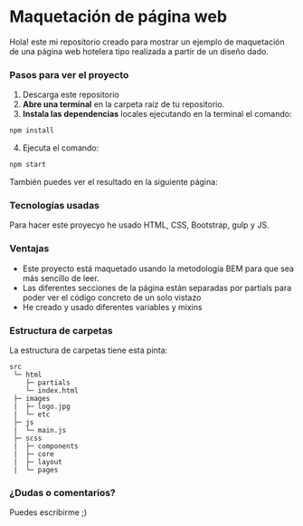 

# Maquetación de página web

Hola! este mi repositorio creado para mostrar un ejemplo de maquetación de una página web hotelera tipo realizada a partir de un diseño dado.

### Pasos para ver el proyecto
1. Descarga este repositorio
2. **Abre una terminal** en la carpeta raíz de tu repositorio.
3. **Instala las dependencias** locales ejecutando en la terminal el comando:

```bash
npm install
```

4. Ejecuta el comando:

```bash
npm start
```

También puedes ver el resultado en la siguiente página: 


### Tecnologías usadas

Para hacer este proyecyo he usado HTML, CSS, Bootstrap, gulp y JS.

### Ventajas

- Este proyecto está maquetado usando la metodología BEM para que sea más sencillo de leer.
- Las diferentes secciones de la página están separadas por partials para poder ver el código concreto de un solo vistazo
- He creado y usado diferentes variables y mixins


### Estructura de carpetas

La estructura de carpetas tiene esta pinta:

```
src
 └─ html
    ├─ partials
    └─ index.html
 ├─ images
 |  ├─ logo.jpg
 |  └─ etc
 ├─ js 
 |  └─ main.js
 ├─ scss
 |  ├─ components
 |  ├─ core
 |  ├─ layout
 |  └─ pages

```
 ### ¿Dudas o comentarios?
 
 Puedes escribirme ;)
